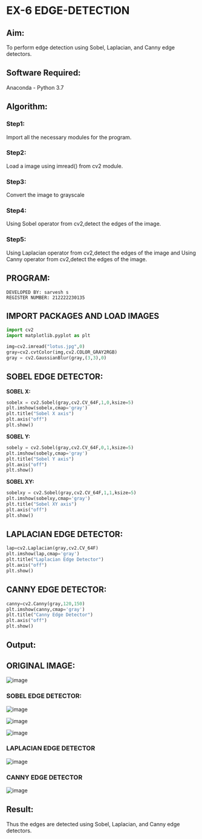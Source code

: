 # EX-6 EDGE-DETECTION
## Aim:
To perform edge detection using Sobel, Laplacian, and Canny edge detectors.

## Software Required:
Anaconda - Python 3.7

## Algorithm:
### Step1:
Import all the necessary modules for the program.
### Step2:
Load a image using imread() from cv2 module.
### Step3:
Convert the image to grayscale
### Step4:
Using Sobel operator from cv2,detect the edges of the image.
### Step5:
Using Laplacian operator from cv2,detect the edges of the image and Using Canny operator from cv2,detect the edges of the image.
## PROGRAM:
```
DEVELOPED BY: sarvesh s
REGISTER NUMBER: 212222230135
```
## IMPORT PACKAGES AND LOAD IMAGES
  ```python
import cv2
import matplotlib.pyplot as plt

img=cv2.imread("lotus.jpg",0)
gray=cv2.cvtColor(img,cv2.COLOR_GRAY2RGB)
gray = cv2.GaussianBlur(gray,(3,3),0)
```
## SOBEL EDGE DETECTOR:
**SOBEL X:**
  ```python
  sobelx = cv2.Sobel(gray,cv2.CV_64F,1,0,ksize=5)
plt.imshow(sobelx,cmap='gray')
plt.title("Sobel X axis")
plt.axis("off")
plt.show()
```
**SOBEL Y:**
```python
sobely = cv2.Sobel(gray,cv2.CV_64F,0,1,ksize=5)
plt.imshow(sobely,cmap='gray')
plt.title("Sobel Y axis")
plt.axis("off")
plt.show()
```
**SOBEL XY:**
  ```python
  sobelxy = cv2.Sobel(gray,cv2.CV_64F,1,1,ksize=5)
plt.imshow(sobelxy,cmap='gray')
plt.title("Sobel XY axis")
plt.axis("off")
plt.show()
```
## LAPLACIAN EDGE DETECTOR:
```python
lap=cv2.Laplacian(gray,cv2.CV_64F)
plt.imshow(lap,cmap='gray')
plt.title("Laplacian Edge Detector")
plt.axis("off")
plt.show()
```
## CANNY EDGE DETECTOR:
```python
canny=cv2.Canny(gray,120,150)
plt.imshow(canny,cmap='gray')
plt.title("Canny Edge Detector")
plt.axis("off")
plt.show()
```
## Output:
## ORIGINAL IMAGE:

![image](https://github.com/user-attachments/assets/1348192c-217c-4083-a71e-555a6768feac)

### SOBEL EDGE DETECTOR:

![image](https://github.com/user-attachments/assets/ec247b67-f1ac-430d-8630-a4bdd72239cc)

![image](https://github.com/user-attachments/assets/259ba651-3980-4302-891c-b9d2135447d0)

![image](https://github.com/user-attachments/assets/8ef5b1fb-2451-4a15-906b-a2a122b89f54)


### LAPLACIAN EDGE DETECTOR

![image](https://github.com/user-attachments/assets/7ae795ad-0320-429d-80d1-739d1f176eb3)

### CANNY EDGE DETECTOR

![image](https://github.com/user-attachments/assets/d51a86f9-ab67-416f-8aee-b7e80dc87295)

## Result:
Thus the edges are detected using Sobel, Laplacian, and Canny edge detectors.
